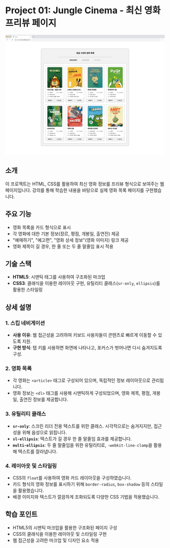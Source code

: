 # Project 01: Jungle Cinema - 최신 영화 프리뷰 페이지

![프로젝트 스크린샷](project01/src/images/screenshot.png)

## 소개
이 프로젝트는 HTML, CSS를 활용하여 최신 영화 정보를 프리뷰 형식으로 보여주는 웹 페이지입니다. 강의를 통해 학습한 내용을 바탕으로 실제 영화 목록 페이지를 구현했습니다.

## 주요 기능
- 영화 목록을 카드 형식으로 표시
- 각 영화에 대한 기본 정보(장르, 평점, 개봉일, 출연진) 제공
- "예매하기", "예고편", "영화 상세 정보"(영화 이미지) 링크 제공
- 영화 제목이 길 경우, 한 줄 또는 두 줄 말줄임 표시 적용

## 기술 스택
- **HTML5**: 시맨틱 태그를 사용하여 구조화된 마크업
- **CSS3**: 클래식을 이용한 레이아웃 구현, 유틸리티 클래스(`sr-only`, `ellipsis`)를 활용한 스타일링

## 상세 설명

### 1. 스킵 네비게이션
- **사용 이유**: 웹 접근성을 고려하여 키보드 사용자들이 콘텐츠로 빠르게 이동할 수 있도록 지원.
- **구현 방식**: 탭 키를 사용하면 화면에 나타나고, 포커스가 벗어나면 다시 숨겨지도록 구성.

### 2. 영화 목록
- 각 영화는 `<article>` 태그로 구성되어 있으며, 독립적인 정보 레이아웃으로 관리됩니다.
- 영화 정보는 `<dl>` 태그를 사용해 시맨틱하게 구성되었으며, 영화 제목, 평점, 개봉일, 출연진 정보를 제공합니다.

### 3. 유틸리티 클래스
- **`sr-only`**: 스크린 리더 전용 텍스트를 위한 클래스. 시각적으로는 숨겨지지만, 접근성을 위해 음성으로 읽힙니다.
- **`sl-ellipsis`**: 텍스트가 길 경우 한 줄 말줄임 효과를 제공합니다.
- **`multi-ellipsis`**: 두 줄 말줄임을 위한 유틸리티로, `-webkit-line-clamp`을 활용해 텍스트를 잘라냅니다.

### 4. 레이아웃 및 스타일링
- CSS의 `float`를 사용하여 영화 카드 레이아웃을 구성하였습니다.
- 카드 형식의 영화 정보를 표시하기 위해 `border-radius`, `box-shadow` 등의 스타일을 활용했습니다.
- 배경 이미지와 텍스트가 깔끔하게 조화되도록 다양한 CSS 기법을 적용했습니다.

## 학습 포인트
- HTML5의 시맨틱 마크업을 활용한 구조화된 페이지 구성
- CSS의 클래식을 이용한 레이아웃 및 스타일링 구현
- 웹 접근성을 고려한 마크업 및 디자인 요소 적용

